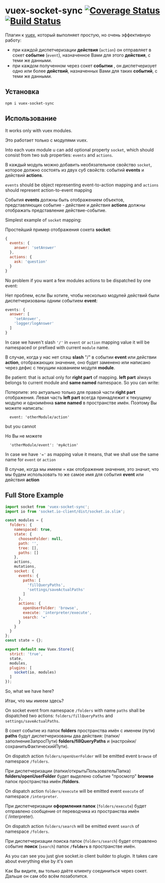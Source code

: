 # vuex-socket-sync [![Coverage Status](https://coveralls.io/repos/github/yarsky-tgz/vuex-socket-sync/badge.svg?branch=master)](https://coveralls.io/github/yarsky-tgz/vuex-socket-sync?branch=master) [![Build Status](https://travis-ci.org/yarsky-tgz/vuex-socket-sync.svg?branch=master)](https://travis-ci.org/yarsky-tgz/vuex-socket-sync)

Плагин к [vuex](https://github.com/vuejs/vuex), который выполняет простую, но очень эффективную работу:

 * при каждой диспетчеризации **действия** (`action`) он отправляет в сокет **событие** (`event`), назначенное Вами для этого **действия**, с теми же данными.
 * при каждом полученном через сокет **событии** , он диспетчеризует одно или более **действий**, назначенных Вами для таких **событий**, с теми же данными.
 
## Установка
 
```b
npm i vuex-socket-sync
```

## Использование
 
It works only with vuex modules.
 
Это работает только с модулями vuex.

Into each vuex module u can add optional property `socket`, which should consist from two sub properties: `events` and `actions`. 

В каждый модуль можно добавить необязательное свойство `socket`, которое должно состоять из двух суб свойств: событий **events** 
и действий **actions**.
 
`events` should be object representing event-to-action mapping and `actions` should represent action-to-event mapping

События **events** должны быть отображением объектов, представляющих событие - действие и действия **actions** должны отображать 
представление действие-событие.

Simplest example of `socket` mapping: 

Простейший пример отображения сокета **socket**:

```javascript
{
  events: {
    answer: 'setAnswer'
  },
  actions: {
    ask: 'question'
  }
}
```

No problem if you want a few modules actions to be dispatched by one event:


Нет проблем, если Вы хотите, чтобы несколько модулей действий были диспетчеризованы одним событием **event**: 

```javascript
events: {
  answer: [
    'setAnswer',
    'logger/logAnswer'
  ] 
}
```

In case we haven't slash `'/'` in `event` or `action` mapping value it will be namespaced or prefixed with current `module` name. 

В случае, когда у нас нет слэш **slash** "/" в событии **event** или действии **action**, отображающих значение, оно будет заменено или написано через дефис с текущим названием модуля **module**.

Be patient: that is actual only for **right part** of mapping. **left part** always belongs to current module and **same named** namespace. So you can write: 

Потерпите: это актуально только для правой части **right part** отображения. Левая часть **left part** всегда принадлежит к текущему модулю и одноимённа **same named** в пространстве имён. Поэтому Вы можете написать:

```
  event: 'otherModule/action'
```

but you cannot 

Но Вы не можете

```
  'otherModule/event': 'myAction'
```

In case we have `'='` as mapping value it means, that   we shall use the same name for `event` or `action`

В случае, когда мы имеем  =    как отображение значения, это значит, что мы будем использовать то же самое имя для события **event** или действия **action** 

## Full Store Example

```javascript
import socket from 'vuex-socket-sync';
import io from 'socket.io-client/dist/socket.io.slim';

const modules = {
  folders: {
    namespaced: true,
    state: {
      choosenFolder: null,
      path: '',
      tree: [],
      paths: []
    },
    actions,
    mutations,
    socket: {
      events: {
        paths: [
          'fillQueryPaths',
          'settings/saveActualPaths'
        ]
      },
      actions: {
        openUserFolder: 'browse',
        execute: 'interpreter/execute',
        search: '='
      }
    }
  }
};
const state = {};

export default new Vuex.Store({
  strict: 'true',
  state,
  modules,
  plugins: [
    socket(io, modules)
  ]
});
```

So, what we have here?

Итак, что мы имеем здесь?


On socket event from namespace `/folders` with name `paths` shall be dispatched two actions: `folders/fillQueryPaths` and `settings/saveActualPaths`.

В сокет событие из папок **folders**  пространства имён c именем (пути) **paths** будут диспетчеризованы два действия: (папки/ заполнениеЗапросПути) **folders/fillQueryPaths** и (настройки/сохранитьФактическийПути).

On dispatch action `folders/openUserFolder` will be emitted event `browse` of namespace `/folders`.

При диспетчеризации (папки/открытьПользовательПапка) **folders/openUserFolder** будет выделено событие "просмотр" **browse** папок пространства имён **/folders**.

On dispatch action `folders/execute` will be emitted event `execute` of namespace `/interpreter`. 

При диспетчеризации **оформления папок** (`folders/execute`)  будет отправлено сообщение от переводчика из пространства имён (`/interpreter).

On dispatch action `folders/search` will be emitted event `search` of namespace `/folders`.

При диспетчеризации поиска папок (`folders/search`) будет отправлено событие **поиск** (`search`) папок **`/folders`** в пространстве имён.

As you can see you just give socket.io client builder to plugin. It takes care about everything else by it's own 

Как Вы видите, вы только даёте клиенту соединиться через сокет. Дальше он сам обо всём позаботится.

